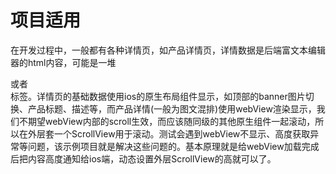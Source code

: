 #  项目适用

在开发过程中，一般都有各种详情页，如产品详情页，详情数据是后端富文本编辑器的html内容，可能是一堆<p></p>或者<div></div><img />标签。详情页的基础数据使用ios的原生布局组件显示，如顶部的banner图片切换、产品标题、描述等，而产品详情(一般为图文混排)使用webView渲染显示，我们不期望webView内部的scroll生效，而应该随同级的其他原生组件一起滚动，所以在外层套一个ScrollView用于滚动。测试会遇到webView不显示、高度获取异常等问题，该示例项目就是解决这些问题的。基本原理就是给webView加载完成后把内容高度通知给ios端，动态设置外层ScrollView的高就可以了。
